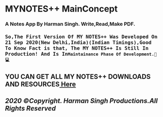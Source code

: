 # MYNOTES++ MainConcept
<h3>
A Notes App By Harman Singh. Write,Read,Make PDF.<h3>
<tt>So,The First Version Of MY NOTES++ Was Developed On 21 Sep 2020(New Delhi,India)(Indian Timings),Good To Know Fact is that, The MY NOTES++ Is Still In Production! And Is In</tt><code>Maintainance Phase Of Development.🦅💻</code>
</h3>
<h2>YOU CAN GET ALL MY NOTES++ DOWNLOADS AND RESOURCES<a href="https://verroncoss.github.io/MYNOTESpp-Main-Concept/"> Here</a>
<b><i><h4>2020 ©Copyright. Harman Singh Productions.All Rights Reserved</h4></b></i>
